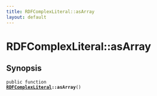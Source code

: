 ```yaml
---
title: RDFComplexLiteral::asArray
layout: default
---
```


# RDFComplexLiteral::asArray

## Synopsis

<code>public function <b><a href="RDFComplexLiteral">RDFComplexLiteral</a>::asArray</b>()</code>

